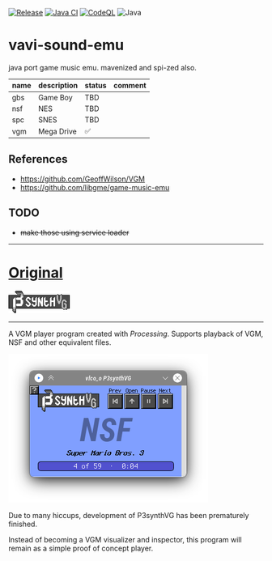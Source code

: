 [![Release](https://jitpack.io/v/umjammer/vavi-sound-emu.svg)](https://jitpack.io/#umjammer/vavi-sound-emu)
[![Java CI](https://github.com/umjammer/vavi-sound-emu/actions/workflows/maven.yml/badge.svg)](https://github.com/umjammer/vavi-sound-emu/actions/workflows/maven.yml)
[![CodeQL](https://github.com/umjammer/vavi-sound-emu/actions/workflows/codeql-analysis.yml/badge.svg)](https://github.com/umjammer/vavi-sound-emu/actions/workflows/codeql-analysis.yml)
![Java](https://img.shields.io/badge/Java-17-b07219)

# vavi-sound-emu

java port game music emu. mavenized and spi-zed also. 

| name | description | status | comment |
|------|-------------|--------|----|
| gbs  | Game Boy    | TBD    | |
| nsf  | NES         | TBD    | |
| spc  | SNES        | TBD    | |
| vgm  | Mega Drive  | ✅      | |



## References

 * https://github.com/GeoffWilson/VGM
 * https://github.com/libgme/game-music-emu

## TODO

 * ~~make those using service loader~~

---

# [Original](https://github.com/vlcoo/P3synthVG)

![P3synth](data/graphics/logo.png)

---

A VGM player program created with *Processing*.
Supports playback of VGM, NSF and other equivalent files.

![Preview](data/graphics/Screenshot_20221018_034147.png)

Due to many hiccups, development of P3synthVG has been prematurely finished.

Instead of becoming a VGM visualizer and inspector, this program will remain as a simple proof of concept player.
